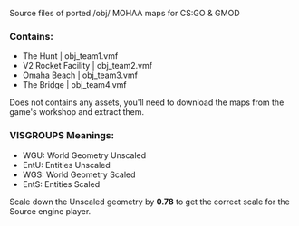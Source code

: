 Source files of ported /obj/ MOHAA maps for CS:GO & GMOD

### Contains:

- The Hunt | obj_team1.vmf
- V2 Rocket Facility | obj_team2.vmf
- Omaha Beach | obj_team3.vmf
- The Bridge | obj_team4.vmf

Does not contains any assets, you'll need to download the maps from the game's workshop and extract them.

### VISGROUPS Meanings:
- WGU: World Geometry Unscaled
- EntU: Entities Unscaled
- WGS: World Geometry Scaled
- EntS: Entities Scaled

Scale down the Unscaled geometry by **0.78** to get the correct scale for the Source engine player.
